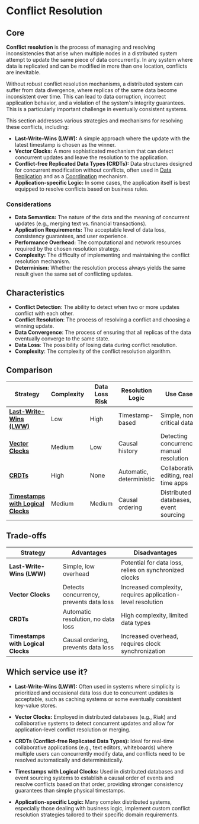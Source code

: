 # Conflict Resolution

## Core

**Conflict resolution** is the process of managing and resolving inconsistencies that arise when multiple nodes in a distributed system attempt to update the same piece of data concurrently. In any system where data is replicated and can be modified in more than one location, conflicts are inevitable.

Without robust conflict resolution mechanisms, a distributed system can suffer from data divergence, where replicas of the same data become inconsistent over time. This can lead to data corruption, incorrect application behavior, and a violation of the system's integrity guarantees. This is a particularly important challenge in eventually consistent systems.

This section addresses various strategies and mechanisms for resolving these conflicts, including:
- **Last-Write-Wins (LWW):** A simple approach where the update with the latest timestamp is chosen as the winner.
- **Vector Clocks:** A more sophisticated mechanism that can detect concurrent updates and leave the resolution to the application.
- **Conflict-free Replicated Data Types (CRDTs):** Data structures designed for concurrent modification without conflicts, often used in [Data Replication](../data-replication/README.md) and as a [Coordination](../coordination/README.md) mechanism.
- **Application-specific Logic:** In some cases, the application itself is best equipped to resolve conflicts based on business rules.

### Considerations

-   **Data Semantics:** The nature of the data and the meaning of concurrent updates (e.g., merging text vs. financial transactions).
-   **Application Requirements:** The acceptable level of data loss, consistency guarantees, and user experience.
-   **Performance Overhead:** The computational and network resources required by the chosen resolution strategy.
-   **Complexity:** The difficulty of implementing and maintaining the conflict resolution mechanism.
-   **Determinism:** Whether the resolution process always yields the same result given the same set of conflicting updates.

## Characteristics

- **Conflict Detection**: The ability to detect when two or more updates conflict with each other.
- **Conflict Resolution**: The process of resolving a conflict and choosing a winning update.
- **Data Convergence**: The process of ensuring that all replicas of the data eventually converge to the same state.
- **Data Loss**: The possibility of losing data during conflict resolution.
- **Complexity**: The complexity of the conflict resolution algorithm.

## Comparison

| Strategy | Complexity | Data Loss Risk | Resolution Logic | Use Case |
|---|---|---|---|---|
| **[Last-Write-Wins (LWW)](./last-write-wins)** | Low | High | Timestamp-based | Simple, non-critical data |
| **[Vector Clocks](./vector-clocks)** | Medium | Low | Causal history | Detecting concurrency, manual resolution |
| **[CRDTs](./crdts)** | High | None | Automatic, deterministic | Collaborative editing, real-time apps |
| **[Timestamps with Logical Clocks](./timestamps-with-logical-clocks)** | Medium | Medium | Causal ordering | Distributed databases, event sourcing |

## Trade-offs

| Strategy | Advantages | Disadvantages |
|---|---|---|
| **Last-Write-Wins (LWW)** | Simple, low overhead | Potential for data loss, relies on synchronized clocks |
| **Vector Clocks** | Detects concurrency, prevents data loss | Increased complexity, requires application-level resolution |
| **CRDTs** | Automatic resolution, no data loss | High complexity, limited data types |
| **Timestamps with Logical Clocks** | Causal ordering, prevents data loss | Increased overhead, requires clock synchronization |

## Which service use it?



-   **Last-Write-Wins (LWW):** Often used in systems where simplicity is prioritized and occasional data loss due to concurrent updates is acceptable, such as caching systems or some eventually consistent key-value stores.

-   **Vector Clocks:** Employed in distributed databases (e.g., Riak) and collaborative systems to detect concurrent updates and allow for application-level conflict resolution or merging.

-   **CRDTs (Conflict-free Replicated Data Types):** Ideal for real-time collaborative applications (e.g., text editors, whiteboards) where multiple users can concurrently modify data, and conflicts need to be resolved automatically and deterministically.

-   **Timestamps with Logical Clocks:** Used in distributed databases and event sourcing systems to establish a causal order of events and resolve conflicts based on that order, providing stronger consistency guarantees than simple physical timestamps.

-   **Application-specific Logic:** Many complex distributed systems, especially those dealing with business logic, implement custom conflict resolution strategies tailored to their specific domain requirements.
